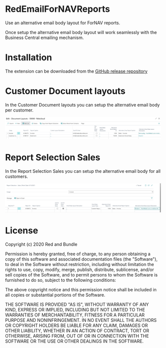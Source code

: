 # RedEmailForNAVReports

Use an alternative email body layout for ForNAV reports.

Once setup the alternative email body layout will work seamlessly with the Business Central emailing mechanism.

# Installation
The extension can be downloaded from the [GitHub release repository](https://github.com/RedAndBundle/Red.EmailForNAVReports/releases)
# Customer Document layouts
In the Customer Document layouts you can setup the alternative email body per customer.

![Customer Document layouts](https://raw.githubusercontent.com/RedAndBundle/Red.EmailForNAVReports/master/Images/Setup%20Customer%20Document%20Layouts.png)

# Report Selection Sales
In the Report Selection Sales you can setup the alternative email body for all customers.

![Report Selection Sales](https://raw.githubusercontent.com/RedAndBundle/Red.EmailForNAVReports/master/Images/Setup%20Report%20Selection%20Sales.png)

# License
Copyright (c) 2020 Red and Bundle

Permission is hereby granted, free of charge, to any person obtaining a copy
of this software and associated documentation files (the "Software"), to deal
in the Software without restriction, including without limitation the rights
to use, copy, modify, merge, publish, distribute, sublicense, and/or sell
copies of the Software, and to permit persons to whom the Software is
furnished to do so, subject to the following conditions:

The above copyright notice and this permission notice shall be included in all
copies or substantial portions of the Software.

THE SOFTWARE IS PROVIDED "AS IS", WITHOUT WARRANTY OF ANY KIND, EXPRESS OR
IMPLIED, INCLUDING BUT NOT LIMITED TO THE WARRANTIES OF MERCHANTABILITY,
FITNESS FOR A PARTICULAR PURPOSE AND NONINFRINGEMENT. IN NO EVENT SHALL THE
AUTHORS OR COPYRIGHT HOLDERS BE LIABLE FOR ANY CLAIM, DAMAGES OR OTHER
LIABILITY, WHETHER IN AN ACTION OF CONTRACT, TORT OR OTHERWISE, ARISING FROM,
OUT OF OR IN CONNECTION WITH THE SOFTWARE OR THE USE OR OTHER DEALINGS IN THE
SOFTWARE.